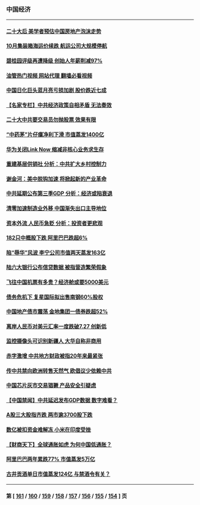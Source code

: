 ### 中国经济
---
#### [二十大后 美学者预估中国房地产泡沫走势](../../pages/ncid283/n13851281.md?10240845) 
#### [10月集装箱海运价续跌 航运公司大规模停航](../../pages/ncid283/n13850668.md?10240845) 
#### [碧桂园评级再遭降级 创始人年薪削减97%](../../pages/ncid283/n13850647.md?10240845) 
#### [油管热门视频 网站代理 翻墙必看视频](http://132.145.103.77:81/youtube.html?10240845)
#### [中国日化巨头蓝月亮亏损加剧 股价跌近七成](../../pages/ncid283/n13850462.md?10240845) 
#### [【名家专栏】中共经济政策自相矛盾 无法奏效](../../pages/ncid283/n13850054.md?10240845) 
#### [二十大中共要交易员勿抛股票 效果有限](../../pages/ncid283/n13850416.md?10240845) 
#### [“中药茅”片仔癀净利下滑 市值蒸发1400亿](../../pages/ncid283/n13850418.md?10240845) 
#### [华为关闭Link Now 缩减⾮核⼼业务求生存](../../pages/ncid283/n13850306.md?10240845) 
#### [重建基层供销社 分析：中共扩大乡村控制力](../../pages/ncid283/n13850350.md?10240845) 
#### [谢金河：美中脱钩加速 将掀起新的产业革命](../../pages/ncid283/n13850062.md?10240845) 
#### [中共延期公布第三季GDP 分析：经济或陷衰退](../../pages/ncid283/n13850045.md?10240845) 
#### [清零加速制造业外移 中国渐失出口主导地位](../../pages/ncid283/n13850040.md?10240845) 
#### [资本外流 人民币急贬 分析：投资者更悲观](../../pages/ncid283/n13849807.md?10240845) 
#### [182只中概股下跌 阿里巴巴跌超6%](../../pages/ncid283/n13849721.md?10240845) 
#### [陷“辱华”风波 李宁公司市值两天蒸发163亿](../../pages/ncid283/n13849694.md?10240845) 
#### [陆六大银行公布信贷数据 被指营造繁荣假象](../../pages/ncid283/n13849325.md?10240845) 
#### [飞往中国机票有多贵？经济舱或要5000美元](../../pages/ncid283/n13849214.md?10240845) 
#### [债务危机下 复星国际拟出售南钢60%股权](../../pages/ncid283/n13849179.md?10240845) 
#### [中国地产债市震荡 金地集团一债券跌超52%](../../pages/ncid283/n13849026.md?10240845) 
#### [离岸人民币对美元汇率一度跌破7.27 创新低](../../pages/ncid283/n13849011.md?10240845) 
#### [监控摄像头可识别新疆人 大华自称非商用](../../pages/ncid283/n13848882.md?10240845) 
#### [赤字激增 中共地方财政被指20年来最紧张](../../pages/ncid283/n13848516.md?10240845) 
#### [传中共禁向欧洲转售天然气 欧倡议少依赖中共](../../pages/ncid283/n13848689.md?10240845) 
#### [中国芯片灰市交易猖獗 产品安全引疑虑](../../pages/ncid283/n13848624.md?10240845) 
#### [【中国禁闻】中共延迟发布GDP数据 数字难看？](../../pages/ncid283/n13848660.md?10240845) 
#### [A股三大股指齐跌 两市逾3700股下跌](../../pages/ncid283/n13848400.md?10240845) 
#### [数亿被扣资金难解冻 小米在印度受挫](../../pages/ncid283/n13848429.md?10240845) 
#### [【财商天下】全球通胀如虎 为何中国低通胀？](../../pages/ncid283/n13848144.md?10240845) 
#### [阿里巴巴两年累跌77% 市值蒸发5万亿](../../pages/ncid283/n13848248.md?10240845) 
#### [古井贡酒单日市值蒸发124亿 与禁酒令有关？](../../pages/ncid283/n13848170.md?10240845) 

---
#### 第 [ [161](./161.md?10240845) / [160](./160.md?10240845) / [159](./159.md?10240845) / [158](./158.md?10240845) / [157](./157.md?10240845) / [156](./156.md?10240845) / [155](./155.md?10240845) / [154](./154.md?10240845) ] 页
